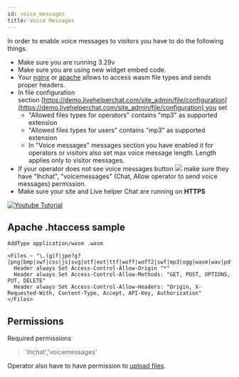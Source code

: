 ```yaml
---
id: voice_messages
title: Voice Messages
---
```


In order to enable voice messages to visitors you have to do the following things.

* Make sure you are running 3.29v
* Make sure you are using new widget embed code.
* Your [nginx](nginx-configuration-tips.md) or [apache](https://blog.addpipe.com/recording-mp3-audio-in-html5-using-vmsg-a-webassembly-library-based-on-lame/) allows to access wasm file types and sends proper headers.
* In file configuration section [https://demo.livehelperchat.com/site_admin/file/configuration](https://demo.livehelperchat.com/site_admin/file/configuration) you set
  * "Allowed files types for operators" contains "mp3" as supported extension
  * "Allowed files types for users" contains "mp3" as supported extension
  * In "Voice messages" messages section you have enabled it for operators or visitors also set max voice message length. Length applies only to visitor messages.
* If your operator does not see voice messages button ![](https://livehelperchat.com/var/media/files/voice.jpg) make sure they have "lhchat", "voicemessages" (Chat, Allow operator to send voice messages) permission.
* Make sure your site and Live helper Chat are running on **HTTPS**

[![Youtube Tutorial](https://img.youtube.com/vi/yTGwGdkBCyk/0.jpg)](https://youtu.be/yTGwGdkBCyk?t=92)

## Apache .htaccess sample

```apacheconfig
AddType application/wasm .wasm

<Files ~ "\.(gif|jpe?g?|png|bmp|swf|css|js|svg|otf|eot|ttf|woff|woff2|swf|mp3|ogg|wasm|wav|pdf|ico|txt)$">
  Header always Set Access-Control-Allow-Origin "*"
  Header always Set Access-Control-Allow-Methods: "GET, POST, OPTIONS, PUT, DELETE"
  Header always Set Access-Control-Allow-Headers: "Origin, X-Requested-With, Content-Type, Accept, API-Key, Authorization"
</Files>
```

## Permissions

Required permissions

> 'lhchat','voicemessages'

Operator also have to have permission to [upload files](chat/files.md#permissions).